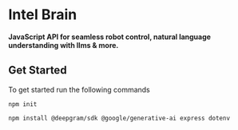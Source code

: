 # Intel Brain 
**JavaScript API for seamless robot control, natural language understanding with llms & more.**


<h2>Get Started</h2>
To get started run the following commands

```
npm init
```

```
npm install @deepgram/sdk @google/generative-ai express dotenv 
```
